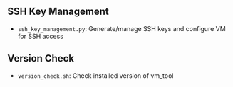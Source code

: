 ## SSH Key Management
- `ssh_key_management.py`: Generate/manage SSH keys and configure VM for SSH access

## Version Check
- `version_check.sh`: Check installed version of vm_tool
